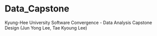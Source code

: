 # Data_Capstone
Kyung-Hee University Software Convergence - Data Analysis Capstone Design (Jun Yong Lee, Tae Kyoung Lee)
